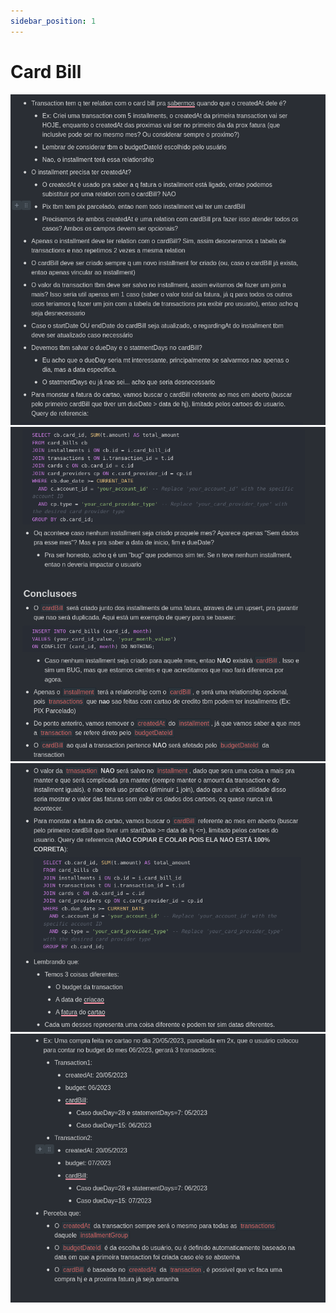 ```yaml
---
sidebar_position: 1
---
```


# Card Bill

![alt text](./img/card-bill-1.png)
![alt text](./img/card-bill-2.png)
![alt text](./img/card-bill-3.png)
![alt text](./img/card-bill-4.png)
